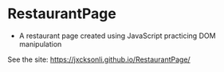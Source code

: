 # RestaurantPage
- A restaurant page created using JavaScript practicing DOM manipulation


See the site: https://jxcksonli.github.io/RestaurantPage/
